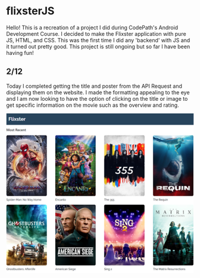# flixsterJS

Hello! This is a recreation of a project I did during CodePath's Android Development Course. I decided to make the Flixster application with pure JS, HTML, and CSS. This was the first time I did any 'backend' with JS and it turned out pretty good. This project is still ongoing but so far I have been having fun!

## 2/12
Today I completed getting the title and poster from the API Request and displaying them on the website. I made the formatting appealing to the eye and I am now looking to have the option of clicking on the title or image to get specific information on the movie such as the overview and rating.

<img src="https://github.com/JohanDelao/flixsterJS/blob/main/flixster.PNG"><br>
